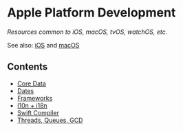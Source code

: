 # Apple Platform Development

*Resources common to iOS, macOS, tvOS, watchOS, etc.*

See also: [iOS](../ios) and [macOS](../macos)

## Contents

- [Core Data](./core_data.md)
- [Dates](./dates.md)
- [Frameworks](./frameworks.md)
- [l10n + i18n](./l10n+i18n.md)
- [Swift Compiler](./swift_compiler.md)
- [Threads, Queues, GCD](../ios/threads_and_queues.md)
